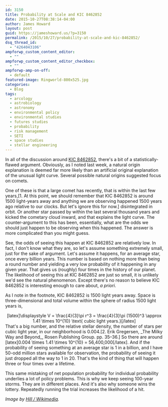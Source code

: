 ```yaml
---
id: 3150
title: Probability at Scale and KIC 8462852
date: 2015-10-27T08:38:14-04:00
author: James Howard
layout: post
guid: https://jameshoward.us/?p=3150
permalink: /2015/10/27/probability-at-scale-and-kic-8462852/
dsq_thread_id:
  - "4264043106"
ampforwp_custom_content_editor:
  - ""
ampforwp_custom_content_editor_checkbox:
  - ""
ampforwp-amp-on-off:
  - default
featured-image: Ringworld-800x525.jpg
categories:
  - Blog
tags:
  - arcology
  - astrobiology
  - astronomy
  - environmental policy
  - environmental studies
  - futures studies
  - probability
  - risk management
  - SETI
  - space studies
  - stellar engineering
---
```

In all of the discussion around [KIC 8462852](https://jameshoward.us/2015/10/17/applying-bayes-to-kic-8462852/), there's a bit of a statistically-flawed argument.  Obviously, as I noted last week, a natural origin explanation is deemed far more likely than an artificial original explanation of the unusual light curve.  Several possible natural origins suggested focus on comets. 

One of these is that a large comet has recently, that is within the last few years,[1. At this point, we should remember that KIC 8462852 is around 1500 light-years away and anything we are observing happened 1500 years ago relative to our clocks.  But let's ignore this for now.]  disintegrated in orbit.  Or another star passed by within the last several thousand years and kicked the cometary cloud inward, and that explains the light curve.  The counter-argument to this has been, essentially, what are the odds we should just happen to be observing when this happened.  The answer is more complicated than you might guess.

See, the odds of seeing this happen at KIC 8462852 are relatively low.  In fact, I don't know what they are, so let's assume something extremely small, just for the sake of argument.  Let's assume it happens, for an average star, once every billion years.  This number is based on nothing more than being a round number and yielding a very low probability of it happening in any given year.  That gives us (roughly) four times in the history of our planet.  The likelihood of seeing this at KIC 8462852 are just so small, it is unlikely we'd see the natural phenomenon.  Except there's no reason to believe KIC 8462852 is interesting enough to care about, _a priori_.

As I note in the footnote, KIC 8462852 is 1500 light years away.  Space is three-dimensional and total volume within the sphere of radius 1500 light years is,
<center>[latex]\displaystyle V = \frac{4}{3}\pi r^3 = \frac{4}{3}\pi (1500)^3 \approx 1.41 \times 10^{10} \text{ cubic light years.}[/latex]</center>
That's a big number, and the relative stellar density, the number of stars per cubic light year, in our neighborhood is 0.004.[2. Erik Gregersen, _The Milky Way and Beyond_, Rosen Publishing Group. pp. 35–36.]  So there are around [latex]0.004 \times 1.41 \times 10^{10} = 56,400,000[/latex].  And if the probability of seeing something at an average star is 1 in a billion, and I have 50-odd million stars available for observation, the probability of seeing it just dropped all the way to 1 in 20.  That's the kind of thing that will happen three or four times over a lifetime.  

This same mistaking of net population probability for individual probability underlies a lot of policy problems.  This is why we keep seeing 100-year storms.  They are in different places.  And it's also why someone wins the lottery.  Repeatedly running the trial increases the likelihood of a hit.

_Image by [Hill / Wikimedia](https://commons.wikimedia.org/wiki/File:Ringworld.jpg)._

